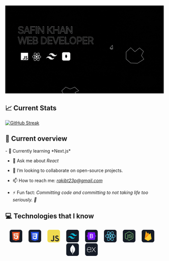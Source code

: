 ![Full-Stack Web Developer ](https://raw.githubusercontent.com/safinxr/safinxr/main/image/three.gif)

<h2 align="left">📈 Current Stats</h2>

[![GitHub Streak](https://github-readme-streak-stats.herokuapp.com?user=safinxr&theme=highcontrast)](https://git.io/streak-stats)
###


<h2 align="left">🤖 Current overview</h2>
- 🌱 Currently learning *Next.js*

- 💬 Ask me about *React*
- 👯 I’m looking to collaborate on open-source projects.
- 📫 How to reach me: *rakibt23p@gmail.com*

- ⚡ Fun fact: *Committing code and committing to not taking life too seriously. 🤪*
<h2 align="left">💻 Technologies that I know</h2>

###

<div align="center">
  <img src="https://raw.githubusercontent.com/safinxr/safinxr/main/icons/HTML.png" height="40" alt=""  />
  <img width="12" />
  <img src="https://raw.githubusercontent.com/safinxr/safinxr/main/icons/css.png" height="40" alt=""  />
  <img width="12" />
  <img src="https://raw.githubusercontent.com/safinxr/safinxr/main/icons/JavaScript.png" height="40" alt=""  />
  <img width="12" />
  <img src="https://raw.githubusercontent.com/safinxr/safinxr/main/icons/tailwind.png" height="40" alt=""  />
  <img width="12" />
  <img src="https://raw.githubusercontent.com/safinxr/safinxr/main/icons/Bootsrap.png" height="40" alt=""  />
  <img width="12" />
  <img src="https://raw.githubusercontent.com/safinxr/safinxr/main/icons/react.png" height="40" alt=""  />
  <img width="12" />
  <img src="https://raw.githubusercontent.com/safinxr/safinxr/main/icons/node.png" height="40" alt=""  />
  <img width="12" />
  <img src="https://raw.githubusercontent.com/safinxr/safinxr/main/icons/firebase.png" height="40" alt=""  />
  <img width="12" />
  <img src="https://raw.githubusercontent.com/safinxr/safinxr/main/icons/mongo.png" height="40" alt=""  />
  <img width="12" />
  <img src="https://raw.githubusercontent.com/safinxr/safinxr/main/icons/express.png" height="40" alt=""  />
  <img width="12" />
</div>


###
